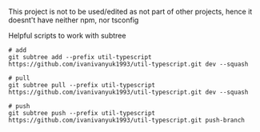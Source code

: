 This project is not to be used/edited as not part of other projects, hence it doesnt't have neither npm, nor tsconfig

Helpful scripts to work with subtree
```
# add
git subtree add --prefix util-typescript https://github.com/ivanivanyuk1993/util-typescript.git dev --squash

# pull
git subtree pull --prefix util-typescript https://github.com/ivanivanyuk1993/util-typescript.git dev --squash

# push
git subtree push --prefix util-typescript https://github.com/ivanivanyuk1993/util-typescript.git push-branch
